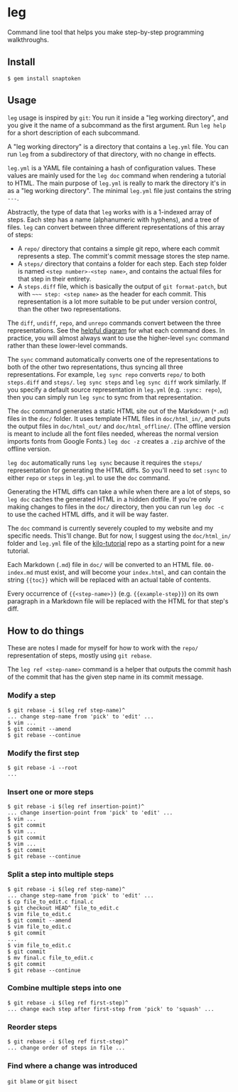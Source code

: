 # leg

Command line tool that helps you make step-by-step programming walkthroughs.

## Install

    $ gem install snaptoken

## Usage

`leg` usage is inspired by `git`: You run it inside a "leg working directory",
and you give it the name of a subcommand as the first argument. Run `leg help`
for a short description of each subcommand.

A "leg working directory" is a directory that contains a `leg.yml` file. You
can run `leg` from a subdirectory of that directory, with no change in effects.

`leg.yml` is a YAML file containing a hash of configuration values. These
values are mainly used for the `leg doc` command when rendering a tutorial to
HTML. The main purpose of `leg.yml` is really to mark the directory it's in as
a "leg working directory". The minimal `leg.yml` file just contains the string
`---`.

Abstractly, the type of data that `leg` works with is a 1-indexed array of
steps. Each step has a name (alphanumeric with hyphens), and a tree of files.
`leg` can convert between three different representations of this array of
steps:

* A `repo/` directory that contains a simple git repo, where each commit
  represents a step. The commit's commit message stores the step name.
* A `steps/` directory that contains a folder for each step. Each step folder
  is named `<step number>-<step name>`, and contains the actual files for that
  step in their entirety.
* A `steps.diff` file, which is basically the output of `git format-patch`, but
  with `~~~ step: <step name>` as the header for each commit. This
  representation is a lot more suitable to be put under version control, than
  the other two representations.

The `diff`, `undiff`, `repo`, and `unrepo` commands convert between the three
representations. See the [helpful diagram](helpful-diagram.png) for what each
command does. In practice, you will almost always want to use the higher-level
`sync` command rather than these lower-level commands.

The `sync` command automatically converts one of the representations to both of
the other two representations, thus syncing all three representations. For
example, `leg sync repo` converts `repo/` to both `steps.diff` and `steps/`.
`leg sync steps` and `leg sync diff` work similarly. If you specify a default
source representation in `leg.yml` (e.g. `:sync: repo`), then you can simply
run `leg sync` to sync from that representation.

The `doc` command generates a static HTML site out of the Markdown (`*.md`)
files in the `doc/` folder. It uses template HTML files in `doc/html_in/`, and
puts the output files in `doc/html_out/` and `doc/html_offline/`. (The offline
version is meant to include all the font files needed, whereas the normal
version imports fonts from Google Fonts.) `leg doc -z` creates a `.zip` archive
of the offline version.

`leg doc` automatically runs `leg sync` because it requires the `steps/`
representation for generating the HTML diffs. So you'll need to set `:sync` to
either `repo` or `steps` in `leg.yml` to use the `doc` command.

Generating the HTML diffs can take a while when there are a lot of steps, so
`leg doc` caches the generated HTML in a hidden dotfile. If you're only making
changes to files in the `doc/` directory, then you can run `leg doc -c` to use
the cached HTML diffs, and it will be way faster.

The `doc` command is currently severely coupled to my website and my
specific needs. This'll change. But for now, I suggest using the `doc/html_in/`
folder and `leg.yml` file of the
[kilo-tutorial](https://github.com/snaptoken/kilo-tutorial) repo as a starting
point for a new tutorial.

Each Markdown (`.md`) file in `doc/` will be converted to an HTML file.
`00-index.md` must exist, and will become your `index.html`, and can contain
the string `{{toc}}` which will be replaced with an actual table of contents.

Every occurrence of `{{<step-name>}}` (e.g. `{{example-step}}`) on its own
paragraph in a Markdown file will be replaced with the HTML for that step's
diff.

## How to do things

These are notes I made for myself for how to work with the `repo/`
representation of steps, mostly using `git rebase`.

The `leg ref <step-name>` command is a helper that outputs the commit hash of
the commit that has the given step name in its commit message.

### Modify a step

    $ git rebase -i $(leg ref step-name)^
    ... change step-name from 'pick' to 'edit' ...
    $ vim ...
    $ git commit --amend
    $ git rebase --continue

### Modify the first step

    $ git rebase -i --root
    ...

### Insert one or more steps

    $ git rebase -i $(leg ref insertion-point)^
    ... change insertion-point from 'pick' to 'edit' ...
    $ vim ...
    $ git commit
    $ vim ...
    $ git commit
    $ vim ...
    $ git commit
    $ git rebase --continue

### Split a step into multiple steps

    $ git rebase -i $(leg ref step-name)^
    ... change step-name from 'pick' to 'edit' ...
    $ cp file_to_edit.c final.c
    $ git checkout HEAD^ file_to_edit.c
    $ vim file_to_edit.c
    $ git commit --amend
    $ vim file_to_edit.c
    $ git commit
    ...
    $ vim file_to_edit.c
    $ git commit
    $ mv final.c file_to_edit.c
    $ git commit
    $ git rebase --continue

### Combine multiple steps into one

    $ git rebase -i $(leg ref first-step)^
    ... change each step after first-step from 'pick' to 'squash' ...

### Reorder steps

    $ git rebase -i $(leg ref first-step)^
    ... change order of steps in file ...

### Find where a change was introduced

`git blame` or `git bisect`

